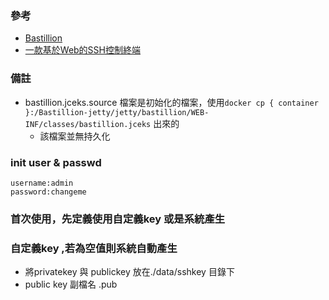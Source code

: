 ### 參考
- [Bastillion](https://github.com/bastillion-io/Bastillion)      
- [一款基於Web的SSH控制終端](https://www.gushiciku.cn/pl/pXDz/zh-tw)   


### 備註
- bastillion.jceks.source 檔案是初始化的檔案，使用`docker cp { container }:/Bastillion-jetty/jetty/bastillion/WEB-INF/classes/bastillion.jceks` 出來的
  - 該檔案並無持久化

### init user & passwd
```
username:admin
password:changeme
``` 

### 首次使用，先定義使用自定義key 或是系統產生
### 自定義key ,若為空值則系統自動產生
- 將privatekey 與 publickey 放在./data/sshkey 目錄下
- public key 副檔名 .pub
